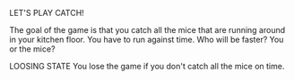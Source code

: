 LET'S PLAY CATCH!

The goal of the game is that you catch all the mice that are running around in your kitchen floor. You have to run against time.
Who will be faster? You or the mice?

LOOSING STATE
You lose the game if you don't catch all the mice on time.
